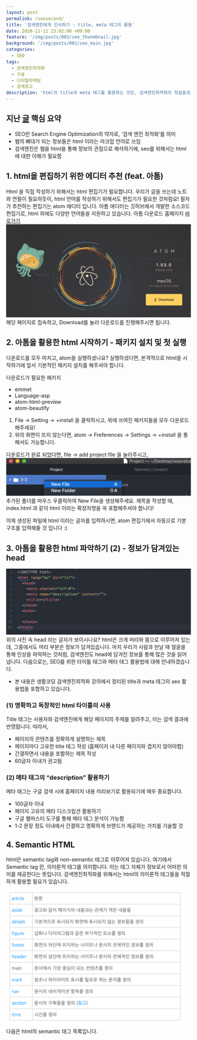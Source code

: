 ```yaml
---
layout: post
permalink: /seosecond/
title: '검색엔진에게 인사하기 : title, meta 태그의 활용'
date: 2020-11-11 23:02:00 +09:00
feature: '/img/posts/001/seo_thunmbnail.jpg'
background: '/img/posts/001/seo_main.jpg'
categories:
  - SEO
tags:
  - 검색엔진최적화
  - 구글
  - 디지털마케팅
  - 검색광고
description: 'html의 title과 meta 태그를 활용하는 것은, 검색엔진최적화의 첫걸음과도 같습니다.'
---
```

## 지난 [글](https://earth971.github.io/seofirst/) 핵심 요약
 * SEO란 Search Engine Optimization의 약자로, ‘검색 엔진 최적화’를 의미
 * 웹의 뼈대가 되는 정보들은 html 이라는 마크업 언어로 쓰임
 * 검색엔진은 웹을 html을 통해 정보의 관점으로 해석하기에, seo를 위해서는 html에 대한 이해가 필요함

## 1. html을 편집하기 위한 에디터 추천 (feat. 아톰)

Html 을 직접 작성하기 위해서는 html 편집기가 필요합니다. 우리가 글을 쓰는데 노트와 연필이 필요하듯이, html 언어를 작성하기 위해서도 편집기가 필요한 것처럼요! 필자가 추천하는 편집기는 atom 에디터 입니다. 아톰 에디터는 깃허브에서 개발한 소스코드 편집기로, html 외에도 다양한 언어들을 지원하고 있습니다.
아톰 다운로드 홈페이지 [바로가기](https://atom.io/)
![아톰 홈페이지](/img/posts/002/atom.jpeg)
해당 페이지로 접속하고, Download를 눌러 다운로드를 진행해주시면 됩니다.

## 2. 아톰을 활용한 html 시작하기 - 패키지 설치 및 첫 실행
다운로드를 모두 마치고, atom을 실행하셨나요? 실행하셨다면, 본격적으로 html을 시작하기에 앞서 기본적인 패키지 설치를 해주셔야 합니다.

다운로드가 필요한 패키지
 * emmet
 * Language-asp
 * atom-html-preview
 * atom-beautify

 1. File -> Setting -> +install 을 클릭하시고, 위에 쓰여진 패키지들을 모두 다운로드 해주세요!
 2. 위의 화면이 뜨지 않는다면,  atom -> Freferences -> Settings -> +install 을 통해서도 가능합니다.

다운로드가 완료 되었다면, file -> add project file 을 눌러주시고,
![폴더추가](/img/posts/002/htmlfirst.jpeg)
추가된 폴더를 마우스 우클릭하여 New File을 생성해주세요. 제목을 작성할 때, index.html 과 같이 html 이라는 확장자명을 꼭 포함해주셔야 합니다!

이제 생성된 파일에 html 이라는 글자를 입력하시면, atom 편집기에서 자동으로 기본 구조를 입력해줄 것 입니다 :)

## 3. 아톰을 활용한 html 파악하기 (2) - 정보가 담겨있는 head
![html구조](/img/posts/002/htmlsecond.jpeg)
위의 사진 속 head 라는 글자가 보이시나요? html은 크게 머리와 몸으로 이루어져 있는데, 그중에서도 머리 부분은 정보가 담겨있습니다. 마치 우리가 사람과 만날 때 얼굴을 통해 인상을 파악하는 것처럼, 검색엔진도 head에 담겨진 정보를 통해 많은 것을 읽어냅니다. 다음으로는, SEO를 위한 타이틀 태그와 메타 태그 활용법에 대해 안내하겠습니다.

 * 본 내용은 생활코딩 검색엔진최적화 강의에서 정리된 title과 meta 태그의 seo 활용법을 포함하고 있습니다.

### (1) 명확하고 독창적인 html 타이틀의 사용
Title 태그는 사용자와 검색엔진에게 해당 페이지의 주제를 알려주고, 이는 검색 결과에 반영됩니다.
따라서,
 * 페이지의 콘텐츠를 정확하게 설명하는 제목
 * 페이지마다 고유한 title 태그 작성 (홈페이지 내 다른 페이지와 겹치지 않아야함)
 * 간결하면서 내용을 포함하는 제목 작성
 * 60글자 이내가 권고됨

### (2) 메타 태그의 “description” 활용하기
메타 태그는 구글 검색 시에 홈페이지 내용 미리보기로 활용되기에 매우 중요합니다.
 * 100글자 이내
 * 페이지 고유의 메타 디스크립션 활용하기
 * 구글 웹마스터 도구를 통해 메타 태그 분석이 가능함
 * 1-2 문장 정도 이내에서 간결하고 명확하게 브랜드가 제공하는 가치를 기술할 것

## 4. Semantic HTML
html은 semantic tag와 non-semantic 태그로 이루어져 있습니다. 여기에서 Semantic tag 란, 의미론적 태그를 의미합니다. 이는 태그 자체가 정보로서 어떠한 의미를 제공한다는 뜻입니다. 검색엔진최적화를 위해서는 html의 의미론적 태그들을 적절하게 활용할 필요가 있습니다.

![시멘틱태그](/img/posts/002/semantictag.jpeg)
다음은 html의 semantic 태그 목록입니다.
